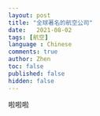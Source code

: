 ```yaml
---
layout: post
title: "全球著名的航空公司"
date:   2021-08-02
tags: [航空]
language : Chinese
comments: true
author: Zhen
toc: false
published: false
hidden: false
---
```


啦啦啦
<!--stackedit_data:
eyJoaXN0b3J5IjpbLTcxNzg1MTk2NV19
-->